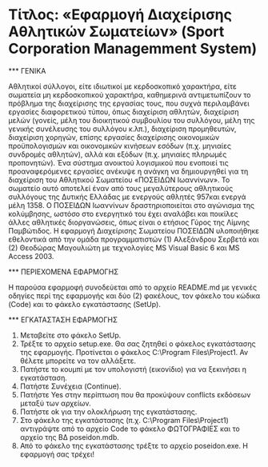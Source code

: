 Τίτλος: «Εφαρμογή Διαχείρισης Αθλητικών Σωματείων» (Sport Corporation Managemment System)
==================================================

*** ΓΕΝΙΚΑ

  Αθλητικοί σύλλογοι, είτε ιδιωτικοί με κερδοσκοπικό χαρακτήρα, είτε σωματεία μη
κερδοσκοπικού χαρακτήρα, καθημερινά αντιμετωπίζουν το πρόβλημα της διαχείρισης
της εργασίας τους, που συχνά περιλαμβάνει εργασίες διαφορετικού τύπου, όπως
διαχείριση αθλητών, διαχείριση μελών (γονείς, μέλη του διοικητικού συμβουλίου
του συλλόγου, μέλη της γενικής συνέλευσης του συλλόγου κ.λπ.), διαχείριση
προμηθευτών, διαχείριση χορηγών, επίσης εργασίες διαχείρισης οικονομικών
προϋπολογισμών και οικονομικών κινήσεων εσόδων (π.χ. μηνιαίες συνδρομές
αθλητών), αλλά και εξόδων (π.χ. μηνιαίες πληρωμές προπονητών).
  Ένα σύστημα ανοικτού λογισμικού που ενοποιεί τις προαναφερόμενες εργασίες
ανέκυψε η ανάγκη να δημιουργηθεί για τη διαχείριση του Αθλητικού Σωματείου
«ΠΟΣΕΙΔΩΝ Ιωαννίνων». Το σωματείο αυτό αποτελεί έναν από τους μεγαλύτερους
αθλητικούς συλλόγους της Δυτικής Ελλάδας με ενεργούς αθλητές 957και ενεργά μέλη
1358. Ο ΠΟΣΕΙΔΩΝ Ιωαννίνων δραστηριοποιείται στο αγώνισμα της κολύμβησης, ωστόσο
στο ενεργητικό του έχει αναλάβει και ποικίλες άλλες αθλητικές διοργανώσεις, όπως
είναι ο ετήσιος Γύρος της Λίμνης Παμβώτιδος. Η εφαρμογή Διαχείρισης Σωματείου
ΠΟΣΕΙΔΩΝ υλοποιήθηκε εθελοντικά από την ομάδα προγραμματιστών (1) Αλεξάνδρου
Σερβετά και (2) Θεοδώρας Μαγουλιώτη με τεχνολογίες MS Visual Basic 6 και MS
Access 2003.

*** ΠΕΡΙΕΧΟΜΕΝΑ ΕΦΑΡΜΟΓΗΣ

  Η παρούσα εφαρμοφή συνοδεύεται από το αρχείο README.md με γενικές οδηγίες περί της εφαρμογής και δύο (2) φακέλους, τον φάκελο του κώδικα (Code) και το φάκελο εγκατάστασης (SetUp).

*** ΕΓΚΑΤΑΣΤΑΣΗ ΕΦΑΡΜΟΓΗΣ

  1. Μεταβείτε στο φάκελο SetUp.
  2. Τρέξτε το αρχείο setup.exe. Θα σας ζητηθεί ο φάκελος εγκατάστασης της εφαρμογής. Προτίνεται ο φάκελος C:\Program Files\Project1. Αν θέλετε μπορείτε να τον αλλάξετε.
  3. Πατήστε το κουμπί με τον υπολογιστή (εικονίδιο) για να ξεκινήσει η εγκατάσταση.
  4. Πατήστε Συνέχεια (Continue).
  4. Πατήστε Yes στην περίπτωση που θα προκύψουν conflicts εκδόσεων μεταξύ των αρχείων.
  5. Πατήστε ok για την ολοκλήρωση της εγκατάστασης.
  6. Στο φάκελο της εγκατάστασης (π.χ. C:\Program Files\Project1) αντιγράψτε από το αρχείο Code το φάκελο ΦΩΤΟΓΡΑΦΙΕΣ και το αρχείο της ΒΔ poseidon.mdb.
  7. Από το φάκελο της εγκατάστασης τρέξτε το αρχείο poseidon.exe. Η εφαρμογή σας τρέχει!
